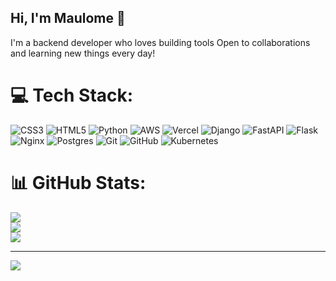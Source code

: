 ## Hi, I'm Maulome 👋

I'm a backend developer who loves building tools 
Open to collaborations and learning new things every day!

# 💻 Tech Stack:
![CSS3](https://img.shields.io/badge/css3-%231572B6.svg?style=plastic&logo=css3&logoColor=white) ![HTML5](https://img.shields.io/badge/html5-%23E34F26.svg?style=plastic&logo=html5&logoColor=white) ![Python](https://img.shields.io/badge/python-3670A0?style=plastic&logo=python&logoColor=ffdd54) ![AWS](https://img.shields.io/badge/AWS-%23FF9900.svg?style=plastic&logo=amazon-aws&logoColor=white) ![Vercel](https://img.shields.io/badge/vercel-%23000000.svg?style=plastic&logo=vercel&logoColor=white) ![Django](https://img.shields.io/badge/django-%23092E20.svg?style=plastic&logo=django&logoColor=white) ![FastAPI](https://img.shields.io/badge/FastAPI-005571?style=plastic&logo=fastapi) ![Flask](https://img.shields.io/badge/flask-%23000.svg?style=plastic&logo=flask&logoColor=white) ![Nginx](https://img.shields.io/badge/nginx-%23009639.svg?style=plastic&logo=nginx&logoColor=white) ![Postgres](https://img.shields.io/badge/postgres-%23316192.svg?style=plastic&logo=postgresql&logoColor=white) ![Git](https://img.shields.io/badge/git-%23F05033.svg?style=plastic&logo=git&logoColor=white) ![GitHub](https://img.shields.io/badge/github-%23121011.svg?style=plastic&logo=github&logoColor=white) ![Kubernetes](https://img.shields.io/badge/kubernetes-%23326ce5.svg?style=plastic&logo=kubernetes&logoColor=white)
# 📊 GitHub Stats:
![](https://github-readme-stats.vercel.app/api?username=skyspec28&theme=dark&hide_border=false&include_all_commits=true&count_private=true)<br/>
![](https://nirzak-streak-stats.vercel.app/?user=skyspec28&theme=dark&hide_border=false)<br/>
![](https://github-readme-stats.vercel.app/api/top-langs/?username=skyspec28&theme=dark&hide_border=false&include_all_commits=true&count_private=true&layout=compact)

---
[![](https://visitcount.itsvg.in/api?id=skyspec28&icon=0&color=0)](https://visitcount.itsvg.in)

<!-- Proudly created with GPRM ( https://gprm.itsvg.in ) -->
